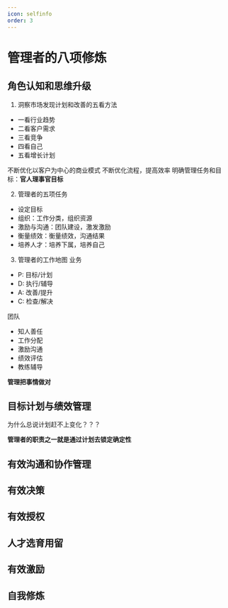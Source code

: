```yaml
---
icon: selfinfo
order: 3
---
```


# 管理者的八项修炼

## 角色认知和思维升级

1. 洞察市场发现计划和改善的五看方法
- 一看行业趋势
- 二看客户需求
- 三看竞争
- 四看自己
- 五看增长计划

不断优化以客户为中心的商业模式
不断优化流程，提高效率
明确管理任务和目标：**官人理事官目标**

2. 管理者的五项任务
- 设定目标
- 组织：工作分类，组织资源
- 激励与沟通：团队建设，激发激励
- 衡量绩效：衡量绩效，沟通结果
- 培养人才：培养下属，培养自己

3. 管理者的工作地图
业务
- P: 目标/计划
- D: 执行/辅导
- A: 改善/提升
- C: 检查/解决

团队
- 知人善任
- 工作分配
- 激励沟通
- 绩效评估
- 教练辅导

**管理把事情做对**

## 目标计划与绩效管理

为什么总说计划赶不上变化？？？

**管理者的职责之一就是通过计划去锁定确定性**



## 有效沟通和协作管理

## 有效决策

## 有效授权

## 人才选育用留

## 有效激励

## 自我修炼



